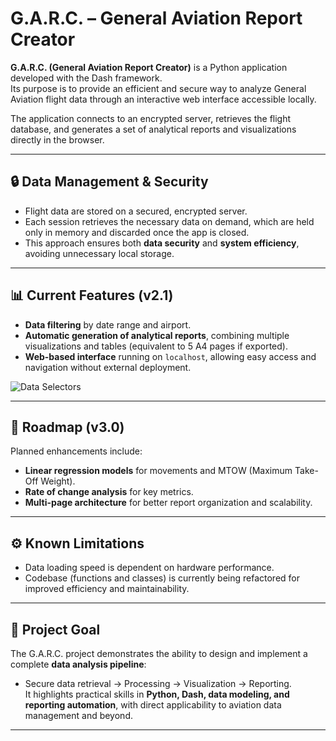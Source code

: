 # G.A.R.C. – General Aviation Report Creator  

**G.A.R.C. (General Aviation Report Creator)** is a Python application developed with the Dash framework.  
Its purpose is to provide an efficient and secure way to analyze General Aviation flight data through an interactive web interface accessible locally.  

The application connects to an encrypted server, retrieves the flight database, and generates a set of analytical reports and visualizations directly in the browser.  

---

## 🔒 Data Management & Security  
- Flight data are stored on a secured, encrypted server.  
- Each session retrieves the necessary data on demand, which are held only in memory and discarded once the app is closed.  
- This approach ensures both **data security** and **system efficiency**, avoiding unnecessary local storage.  

---

## 📊 Current Features (v2.1)  
- **Data filtering** by date range and airport.  
- **Automatic generation of analytical reports**, combining multiple visualizations and tables (equivalent to 5 A4 pages if exported).  
- **Web-based interface** running on `localhost`, allowing easy access and navigation without external deployment.  

![Data Selectors](https://github.com/MaurizioCarrara/GARC-Public/blob/main/GIFs/Selectors.gif)  

---

## 🚀 Roadmap (v3.0)  
Planned enhancements include:  
- **Linear regression models** for movements and MTOW (Maximum Take-Off Weight).  
- **Rate of change analysis** for key metrics.  
- **Multi-page architecture** for better report organization and scalability.  

---

## ⚙️ Known Limitations  
- Data loading speed is dependent on hardware performance.  
- Codebase (functions and classes) is currently being refactored for improved efficiency and maintainability.  

---

## 🎯 Project Goal  
The G.A.R.C. project demonstrates the ability to design and implement a complete **data analysis pipeline**:  
- Secure data retrieval → Processing → Visualization → Reporting.  
It highlights practical skills in **Python, Dash, data modeling, and reporting automation**, with direct applicability to aviation data management and beyond.  

---


